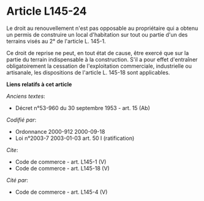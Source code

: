 # Article L145-24

Le droit au renouvellement n'est pas opposable au propriétaire qui a obtenu un permis de construire un local d'habitation sur
tout ou partie d'un des terrains visés au 2° de l'article L. 145-1. 

Ce droit de reprise ne peut, en tout état de cause, être exercé que sur la partie du terrain indispensable à la construction.
S'il a pour effet d'entraîner obligatoirement la cessation de l'exploitation commerciale, industrielle ou artisanale, les
dispositions de l'article L. 145-18 sont applicables.

**Liens relatifs à cet article**

_Anciens textes_:

  - Décret n°53-960 du 30 septembre 1953 - art. 15 (Ab)

_Codifié par_:

  - Ordonnance 2000-912 2000-09-18
  - Loi n°2003-7 2003-01-03 art. 50 I (ratification)

_Cite_:

  - Code de commerce - art. L145-1 (V)
  - Code de commerce - art. L145-18 (V)

_Cité par_:

  - Code de commerce - art. L145-4 (V)
